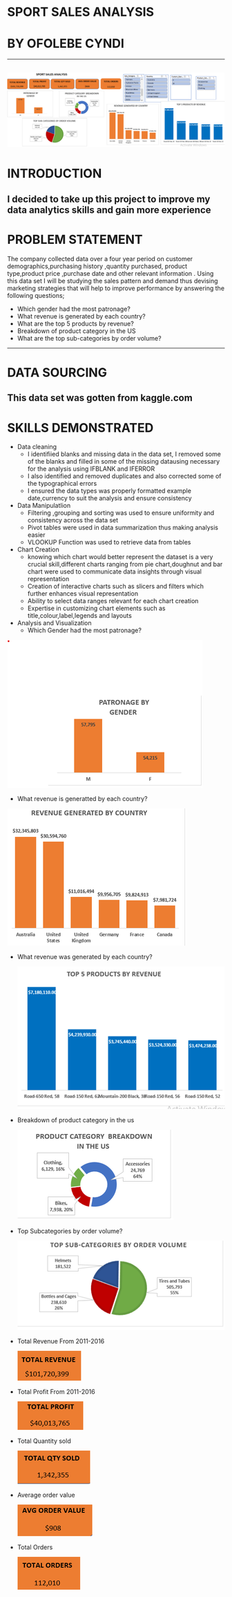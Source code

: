 # SPORT SALES ANALYSIS
# BY OFOLEBE CYNDI
---
![image alt](https://github.com/Cyndi-24/Sport-Sales-Analysis-N/blob/main/Sport%20Sales%20Excel%20Project/full_screen.png)
---
# INTRODUCTION
 I decided to take up this project to improve my data analytics skills and gain more experience
---
# PROBLEM STATEMENT
The company collected data over a four year period on customer demographics,purchasing history ,quantity purchased, product type,product price ,purchase date and other relevant information . 
Using this data set I will be studying the sales pattern and demand thus devising marketing strategies that will help to improve performance by answering the following questions;
* Which gender had the most patronage?
* What revenue is generated by each country?
* What are the top 5 products by revenue?
* Breakdown of product category in the US
* What are the top sub-categories by order volume?
---
# DATA SOURCING
 This data set was gotten from kaggle.com
---
# SKILLS DEMONSTRATED
* Data cleaning
  - I identifiied blanks and missing data in the data set, I removed some of the blanks and filled in some of the missing datausing   necessary for the analysis using IFBLANK and IFERROR
  - I also identified and removed duplicates and also corrected some of the typographical errors
  - I ensured the data types was properly formatted example date,currency to suit the analysis and ensure consistency
* Data Manipulatlion
  - Filtering ,grouping and sorting was used to ensure uniformity and consistency across the data set
  - Pivot tables were used in data summarization thus making analysis easier
  - VLOOKUP Function was used to retrieve data from tables
* Chart Creation
  - knowing which chart would better represent the dataset is a very crucial skill,different charts ranging from pie chart,doughnut and 
    bar chart were used to communicate data insights through visual representation
  - Creation of interactive charts such as slicers and filters which further enhances visual representation 
  - Ability to select data ranges relevant for each chart creation
  - Expertise in customizing chart elements such as title,colour,label,legends and layouts
* Analysis and Visualization
  - Which Gender had the most patronage?
    
 ![image alt](https://github.com/Cyndi-24/Sport-Sales-Analysis-N/blob/main/Sport%20Sales%20Excel%20Project/patronage_by_gender.png)

  - What revenue is generatted by each country?
 
   ![image alt](https://github.com/Cyndi-24/Sport-Sales-Analysis-N/blob/main/Sport%20Sales%20Excel%20Project/Revenue_generated_by_counry.png)

  - What revenue was generated by each country?

    ![image alt](https://github.com/Cyndi-24/Sport-Sales-Analysis-N/blob/main/Sport%20Sales%20Excel%20Project/Top_5_products_%20by_revenue.png)

 - Breakdown of product category in the us    
    
   ![image alt](https://github.com/Cyndi-24/Sport-Sales-Analysis-N/blob/main/Sport%20Sales%20Excel%20Project/product_category_breakdown.png)

 - Top Subcategories by order volume?

   ![image alt](https://github.com/Cyndi-24/Sport-Sales-Analysis-N/blob/main/Sport%20Sales%20Excel%20Project/Subcategories_by_%20ordervolume.png)

 - Total Revenue From 2011-2016
   
   ![image alt](https://github.com/Cyndi-24/Sport-Sales-Analysis-N/blob/main/Sport%20Sales%20Excel%20Project/Total_revenue.png)

 - Total Profit From 2011-2016
  
   ![image alt](https://github.com/Cyndi-24/Sport-Sales-Analysis-N/blob/main/Sport%20Sales%20Excel%20Project/total_profit.png)

 - Total Quantity sold

   ![image alt](https://github.com/Cyndi-24/Sport-Sales-Analysis-N/blob/main/Sport%20Sales%20Excel%20Project/Total_quantity_sold.png)

 - Average order value
   
    ![image alt](https://github.com/Cyndi-24/Sport-Sales-Analysis-N/blob/main/Sport%20Sales%20Excel%20Project/avg_order_value.png)

 - Total Orders
   
   ![image alt](https://github.com/Cyndi-24/Sport-Sales-Analysis-N/blob/main/Sport%20Sales%20Excel%20Project/Total_order.png)
